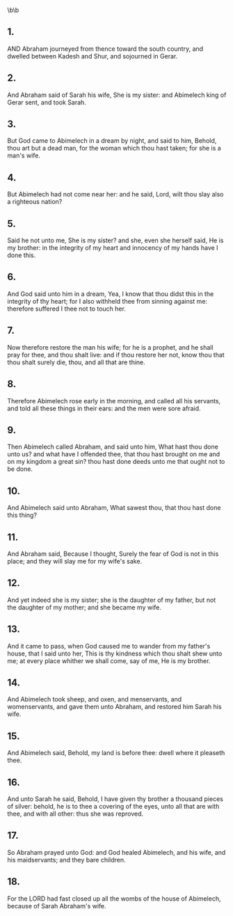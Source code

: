 \b\b
## 1.
AND Abraham journeyed from thence toward the south country, and dwelled between Kadesh and Shur, and sojourned in Gerar.
## 2.
And Abraham said of Sarah his wife, She is my sister: and Abimelech king of Gerar sent, and took Sarah.
## 3.
But God came to Abimelech in a dream by night, and said to him, Behold, thou art but a dead man, for the woman which thou hast taken; for she is a man's wife.
## 4.
But Abimelech had not come near her: and he said, Lord, wilt thou slay also a righteous nation?
## 5.
Said he not unto me, She is my sister?  and she, even she herself said, He is my brother: in the integrity of my heart and innocency of my hands have I done this.
## 6.
And God said unto him in a dream, Yea, I know that thou didst this in the integrity of thy heart; for I also withheld thee from sinning against me: therefore suffered I thee not to touch her.
## 7.
Now therefore restore the man his wife; for he is a prophet, and he shall pray for thee, and thou shalt live: and if thou restore her not, know thou that thou shalt surely die, thou, and all that are thine.
## 8.
Therefore Abimelech rose early in the morning, and called all his servants, and told all these things in their ears: and the men were sore afraid.
## 9.
Then Abimelech called Abraham, and said unto him, What hast thou done unto us?  and what have I offended thee, that thou hast brought on me and on my kingdom a great sin?  thou hast done deeds unto me that ought not to be done.
## 10.
And Abimelech said unto Abraham, What sawest thou, that thou hast done this thing?
## 11.
And Abraham said, Because I thought, Surely the fear of God is not in this place; and they will slay me for my wife's sake.
## 12.
And yet indeed she is my sister; she is the daughter of my father, but not the daughter of my mother; and she became my wife.
## 13.
And it came to pass, when God caused me to wander from my father's house, that I said unto her, This is thy kindness which thou shalt shew unto me; at every place whither we shall come, say of me, He is my brother.
## 14.
And Abimelech took sheep, and oxen, and menservants, and womenservants, and gave them unto Abraham, and restored him Sarah his wife.
## 15.
And Abimelech said, Behold, my land is before thee: dwell where it pleaseth thee.
## 16.
And unto Sarah he said, Behold, I have given thy brother a thousand pieces of silver: behold, he is to thee a covering of the eyes, unto all that are with thee, and with all other: thus she was reproved.
## 17.
So Abraham prayed unto God: and God healed Abimelech, and his wife, and his maidservants; and they bare children.
## 18.
For the LORD had fast closed up all the wombs of the house of Abimelech, because of Sarah Abraham's wife.
